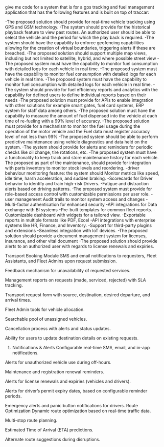 give me code for a system that is for a gps tracking and fuel management application that has the following features and is built on top of traccar:

-The proposed solution should provide for real-time vehicle tracking using GPS and GSM technology.
-The system should provide for the historical playback feature to view past routes. An authorized user should be able to select the vehicle and the period for which the play back is required.
-The system should have the capability to enforce geofencing capabilities allowing for the creation of virtual boundaries, triggering alerts if these are breached.
-The proposed solution should support multiple map views, including but not limited to satellite, hybrid, and where possible street view
-The proposed system must have the capability to monitor fuel consumption with detailed logs for each vehicle in real time.
-The proposed system must have the capability to monitor fuel consumption with detailed logs for each vehicle in real time.
-The proposed system must have the capability to monitor fuel consumption with detailed logs for each vehicle in real time.
-The system should provide for fuel efficiency reports and analytics with the capability for defined users to define individual reports based on their needs
-The proposed solution must provide for APIs to enable integration with other solutions for example smart gates, fuel card systems, ERP system for staff data among others.
-The proposed solution must have the capability to measure the amount of fuel dispensed into the vehicle at each time of re-fueling with a 99% level of accuracy.
-The proposed solution must provide for a mechanism to monitor the fuel usage during the operation of the motor vehicle and the Fuel data must register accuracy level of not less than 99%
-The proposed system should be able to perform predictive maintenance using vehicle diagnostics and data held on the system.
-The system should provide for alerts and reminders for periodic checks like oil change, tire rotations, etc.
-The proposed system must have a functionality to keep track and store maintenance history for each vehicle. 
The proposed as part of the maintenance, should provide for integration with parts inventory to monitor stock levels and reordering.
-driver behaviour monitoring feature:  the system should Monitor metrics like speed, idle time, harsh acceleration, and sudden braking.
-Scorecards for Driver behavior to identify and train high-risk Drivers.
-Fatigue and distraction alerts based on driving patterns.
-The proposed system must provide for role-based access control with customizable permissions per user role.
-user management Audit trails to monitor system access and changes
-Multi-factor authentication for enhanced security
-API integrations for Data exchange with BI systems
-Pre-built templates for common fleet reports.
-Customizable dashboard with widgets for a tailored view.
-Exportable reports in multiple formats like PDF, Excel
-API integrations with enterprise systems like HR, Finance, and Inventory.
-Support for third-party plugins and extensions
-Seamless integration with IoT devices.
-The proposed solution should provide a document management system for licenses, insurance, and other vital document
-The proposed solution should provide alerts to an authorized user with regards to license renewals and expiries.


Transport Booking Module
SMS and email notifications to requesters, Fleet Assistants, and Fleet Admins upon request submission.


Feedback mechanism for unavailability of requested services.


Management reports on requests (made, serviced, rejected) with SLA tracking.


Transport request form with source, destination, desired departure, and arrival times.


Fleet Admin tools for vehicle allocation.


Searchable pool of unassigned vehicles.


Cancellation process with alerts and status updates.


Ability for users to update destination details on existing requests.
1. Notifications & Alerts
Configurable real-time SMS, email, and in-app notifications.


Alerts for unauthorized vehicle use during off-hours.


Maintenance and registration renewal reminders.


Alerts for license renewals and expiries (vehicles and drivers).


Alerts for driver’s permit expiry dates, based on configurable reminder periods.


Emergency alerts and panic button notifications for drivers.
 Route Optimization
Dynamic route optimization based on real-time traffic data.


Multi-stop route planning.


Estimated Time of Arrival (ETA) predictions.


Alternate route suggestions during disruptions.

 
